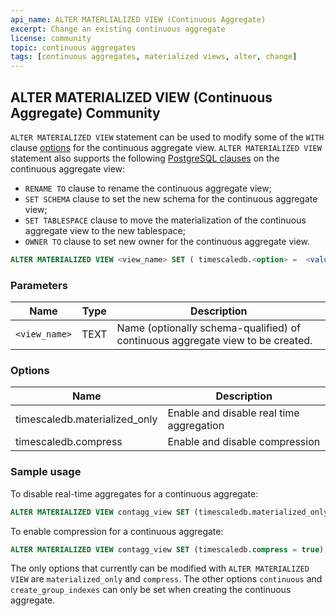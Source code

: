 ```yaml
---
api_name: ALTER MATERLIALIZED VIEW (Continuous Aggregate)
excerpt: Change an existing continuous aggregate
license: community
topic: continuous aggregates
tags: [continuous aggregates, materialized views, alter, change]
---
```


## ALTER MATERIALIZED VIEW (Continuous Aggregate) <tag type="community">Community</tag>
`ALTER MATERIALIZED VIEW` statement can be used to modify some of the `WITH` clause [options](/continuous-aggregates/create_materialized_view/#parameters) for the continuous aggregate view.
`ALTER MATERIALIZED VIEW` statement also supports the following
[PostgreSQL clauses][postgres-alterview] on the
continuous aggregate view:

- `RENAME TO` clause to rename the continuous aggregate view;
- `SET SCHEMA` clause to set the new schema for the continuous aggregate view;
- `SET TABLESPACE` clause to move the materialization of the continuous
  aggregate view to the new tablespace;
- `OWNER TO` clause to set new owner for the continuous aggregate view.

``` sql
ALTER MATERIALIZED VIEW <view_name> SET ( timescaledb.<option> =  <value> [, ... ] )
```
### Parameters
|Name|Type|Description|
|---|---|---|
| `<view_name>` | TEXT | Name (optionally schema-qualified) of continuous aggregate view to be created.|

### Options
|Name|Description|
|-|-|
|timescaledb.materialized_only|Enable and disable real time aggregation|
|timescaledb.compress|Enable and disable compression|

### Sample usage
To disable real-time aggregates for a
continuous aggregate:

```sql
ALTER MATERIALIZED VIEW contagg_view SET (timescaledb.materialized_only = true);
```

To enable compression for a continuous aggregate:

```sql
ALTER MATERIALIZED VIEW contagg_view SET (timescaledb.compress = true);
```

The only options that currently can be modified with `ALTER
MATERIALIZED VIEW` are `materialized_only` and `compress`. The other options
`continuous` and `create_group_indexes` can only be set when creating
the continuous aggregate.

[postgres-alterview]: https://www.postgresql.org/docs/current/sql-alterview.html
